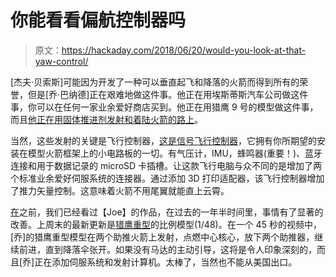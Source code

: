 # 你能看看偏航控制器吗

> 原文：<https://hackaday.com/2018/06/20/would-you-look-at-that-yaw-control/>

[杰夫·贝索斯]可能因为开发了一种可以垂直起飞和降落的火箭而得到所有的荣誉，但是[乔·巴纳德]正在艰难地做这件事。他正在用埃斯蒂斯汽车公司做这件事，你可以在任何一家业余爱好商店买到。他正在用猎鹰 9 号的模型做这件事，而且[他正在用固体推进剂发射和着陆火箭的路上](https://bps.space/)。

当然，这些发射的关键是飞行控制器，[这是信号飞行控制器](https://bps.space/signal/)，它拥有你所期望的安装在模型火箭框架上的小电路板的一切。有气压计，IMU，蜂鸣器(重要！)、蓝牙连接和用于数据记录的 microSD 卡插槽。让这款飞行电脑与众不同的是增加了两个标准业余爱好伺服系统的连接器。通过添加 3D 打印适配器，该飞行控制器增加了推力矢量控制。这意味着火箭不用尾翼就能直上云霄。

[在](https://hackaday.com/2017/02/16/building-homebrew-vtol-rockets/)之前，我们已经看过【Joe】的作品，在过去的一年半时间里，事情有了显著的改善。上周末的最新更新是[猎鹰重型](https://twitter.com/joebarnard/status/1008369867219664897)的比例模型(1/48)。在一个 45 秒的视频中，[乔]的猎鹰重型模型在两个助推火箭上发射，点燃中心核心，放下两个助推器，继续前进，直到降落伞张开。如果没有马达的主动引导，这将是令人印象深刻的，而且[乔]正在添加伺服系统和发射计算机。太棒了，当然也不能从美国出口。